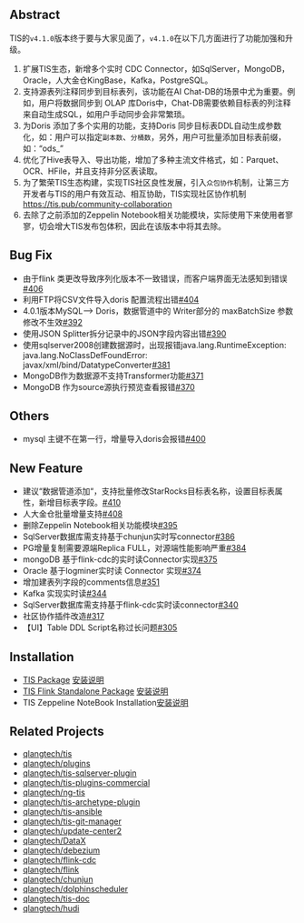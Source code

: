## Abstract
TIS的`v4.1.0`版本终于要与大家见面了，`v4.1.0`在以下几方面进行了功能加强和升级。

1. 扩展TIS生态，新增多个实时 CDC Connector，如SqlServer，MongoDB，Oracle，人大金仓KingBase，Kafka，PostgreSQL。
2. 支持源表列注释同步到目标表列，该功能在AI Chat-DB的场景中尤为重要。例如，用户将数据同步到 OLAP 库Doris中，Chat-DB需要依赖目标表的列注释来自动生成SQL，如用户手动同步会非常繁琐。
3. 为Doris 添加了多个实用的功能，支持Doris 同步目标表DDL自动生成参数化，如：用户可以指定`副本数`、`分桶数`，另外，用户可批量添加目标表前缀，如：“ods_”
4. 优化了Hive表导入、导出功能，增加了多种主流文件格式，如：Parquet、OCR、HFile，并且支持非分区表读取。
5. 为了繁荣TIS生态构建，实现TIS社区良性发展，引入`众包协作`机制，让第三方开发者与TIS的用户有效互动、相互协助，TIS实现社区协作机制 https://tis.pub/community-collaboration
6. 去除了之前添加的Zeppelin Notebook相关功能模块，实际使用下来使用者寥寥，切会增大TIS发布包体积，因此在该版本中将其去除。


## Bug Fix

* 由于flink 类更改导致序列化版本不一致错误，而客户端界面无法感知到错误[#406](https://github.com/datavane/tis/issues/406)
* 利用FTP将CSV文件导入doris 配置流程出错[#404](https://github.com/datavane/tis/issues/404)
* 4.0.1版本MySQL--> Doris，数据管道中的 Writer部分的 maxBatchSize 参数修改不生效[#392](https://github.com/datavane/tis/issues/392)
* 使用JSON Splitter拆分记录中的JSON字段内容出错[#390](https://github.com/datavane/tis/issues/390)
* 使用sqlserver2008创建数据源时，出现报错java.lang.RuntimeException: java.lang.NoClassDefFoundError: javax/xml/bind/DatatypeConverter[#381](https://github.com/datavane/tis/issues/381)
* MongoDB作为数据源不支持Transformer功能[#371](https://github.com/datavane/tis/issues/371)
* MongoDB 作为source源执行预览查看报错[#370](https://github.com/datavane/tis/issues/370)

## Others

* mysql 主键不在第一行，增量导入doris会报错[#400](https://github.com/datavane/tis/issues/400)

## New Feature

* 建议“数据管道添加“，支持批量修改StarRocks目标表名称，设置目标表属性，新增目标表字段。[#410](https://github.com/datavane/tis/issues/410)
* 人大金仓批量增量支持[#408](https://github.com/datavane/tis/issues/408)
* 删除Zeppelin Notebook相关功能模块[#395](https://github.com/datavane/tis/issues/395)
* SqlServer数据库需支持基于chunjun实时写connector[#386](https://github.com/datavane/tis/issues/386)
* PG增量复制需要源端Replica FULL，对源端性能影响严重[#384](https://github.com/datavane/tis/issues/384)
* mongoDB 基于flink-cdc的实时读Connector实现[#375](https://github.com/datavane/tis/issues/375)
* Oracle 基于logminer实时读 Connector 实现[#374](https://github.com/datavane/tis/issues/374)
* 增加建表列字段的comments信息[#351](https://github.com/datavane/tis/issues/351)
* Kafka 实现实时读[#344](https://github.com/datavane/tis/issues/344)
* SqlServer数据库需支持基于flink-cdc实时读connector[#340](https://github.com/datavane/tis/issues/340)
* 社区协作插件改造[#317](https://github.com/datavane/tis/issues/317)
* 【UI】Table DDL Script名称过长问题[#305](https://github.com/datavane/tis/issues/305)

## Installation

* [TIS Package](http://tis-release.oss-cn-beijing.aliyuncs.com/4.1.0/tis/tis-uber.tar.gz) [安装说明](https://tis.pub/docs/install/tis/uber/)
* [TIS Flink Standalone Package](http://tis-release.oss-cn-beijing.aliyuncs.com/4.1.0/tis/flink-tis-1.13.1-bin.tar.gz) [安装说明](https://tis.pub/docs/install/flink-cluster/standalone/)
* TIS Zeppeline NoteBook Installation[安装说明](https://tis.pub/docs/install/zeppelin)

## Related Projects

* [qlangtech/tis](https://github.com/qlangtech/tis/tree/master)
* [qlangtech/plugins](https://github.com/qlangtech/plugins/tree/master)
* [qlangtech/tis-sqlserver-plugin](https://github.com/qlangtech/tis-sqlserver-plugin/tree/dev)
* [qlangtech/tis-plugins-commercial](https://github.com/qlangtech/tis-plugins-commercial/tree/master)
* [qlangtech/ng-tis](https://github.com/qlangtech/ng-tis/tree/master)
* [qlangtech/tis-archetype-plugin](https://github.com/qlangtech/tis-archetype-plugin/tree/master)
* [qlangtech/tis-ansible](https://github.com/qlangtech/tis-ansible/tree/master)
* [qlangtech/tis-git-manager](https://github.com/qlangtech/tis-git-manager/tree/master)
* [qlangtech/update-center2](https://github.com/qlangtech/update-center2/tree/master)
* [qlangtech/DataX](https://github.com/qlangtech/DataX/tree/master)
* [qlangtech/debezium](https://github.com/qlangtech/debezium/tree/tis.v1.9.8.Final)
* [qlangtech/flink-cdc](https://github.com/qlangtech/flink-cdc/tree/tis-3.1.0)
* [qlangtech/flink](https://github.com/qlangtech/flink/tree/tis-1.18.1)
* [qlangtech/chunjun](https://github.com/qlangtech/chunjun/tree/tis-v1.12.5)
* [qlangtech/dolphinscheduler](https://github.com/qlangtech/dolphinscheduler/tree/tis-3.2.2)
* [qlangtech/tis-doc](https://github.com/qlangtech/tis-doc/tree/master)
* [qlangtech/hudi](https://github.com/qlangtech/hudi/tree/tis-release-0.10.1)
